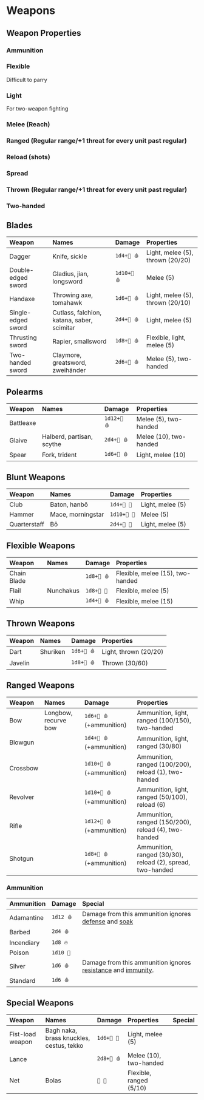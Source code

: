 # Weapons

## Weapon Properties

### Ammunition

### Flexible

Difficult to parry

### Light

For two-weapon fighting

### Melee \(Reach\)

### Ranged \(Regular range/+1 threat for every unit past regular\)

### Reload \(shots\)

### Spread

### Thrown \(Regular range/+1 threat for every unit past regular\)

### Two-handed



## Blades

| Weapon | Names | Damage | Properties |
| :--- | :--- | :--- | :--- |
| Dagger | Knife, sickle | `1d4+💪 🩸` | Light, melee \(5\), thrown \(20/20\) |
| Double-edged sword | Gladius, jian, longsword | `1d10+💪 🩸` | Melee \(5\) |
| Handaxe | Throwing axe, tomahawk | `1d6+💪 🩸` | Light, melee \(5\), thrown \(20/10\) |
| Single-edged sword | Cutlass, falchion, katana, saber, scimitar | `2d4+💪 🩸` | Light, melee \(5\) |
| Thrusting sword | Rapier, smallsword | `1d8+💪 🩸` | Flexible, light, melee \(5\) |
| Two-handed sword | Claymore, greatsword, zweihänder | `2d6+💪 🩸` | Melee \(5\), two-handed |

## Polearms

| Weapon | Names | Damage | Properties |
| :--- | :--- | :--- | :--- |
| Battleaxe |  | `1d12+💪 🩸` | Melee \(5\), two-handed |
| Glaive | Halberd, partisan, scythe | `2d4+💪 🩸` | Melee \(10\), two-handed |
| Spear | Fork, trident | `1d6+💪 🩸` | Light, melee \(10\) |

## Blunt Weapons

| Weapon | Names | Damage | Properties |
| :--- | :--- | :--- | :--- |
| Club | Baton, hanbō | `1d4+💪 💢` | Light, melee \(5\) |
| Hammer | Mace, morningstar | `1d10+💪 💢` | Melee \(5\) |
| Quarterstaff | Bō | `2d4+💪 💢` | Light, melee \(5\) |

## Flexible Weapons

| Weapon | Names | Damage | Properties |
| :--- | :--- | :--- | :--- |
| Chain Blade |  | `1d8+💪 🩸` | Flexible, melee \(15\), two-handed |
| Flail | Nunchakus | `1d8+💪 💢` | Flexible, melee \(5\) |
| Whip |  | `1d4+💪 🩸` | Flexible, melee \(15\) |

## Thrown Weapons

| Weapon | Names | Damage | Properties |
| :--- | :--- | :--- | :--- |
| Dart | Shuriken | `1d6+💪 🩸` | Light, thrown \(20/20\) |
| Javelin |  | `1d8+💪 🩸` | Thrown \(30/60\) |

## Ranged Weapons

| Weapon | Names | Damage | Properties |
| :--- | :--- | :--- | :--- |
| Bow | Longbow, recurve bow | `1d6+💪 🩸` \(+ammunition\) | Ammunition, light, ranged \(100/150\), two-handed |
| Blowgun |  | `1d4+💪 🩸` \(+ammunition\) | Ammunition, light, ranged \(30/80\) |
| Crossbow |  | `1d10+💪 🩸` \(+ammunition\) | Ammunition, ranged \(100/200\), reload \(1\), two-handed |
| Revolver |  | `1d10+💪 🩸` \(+ammunition\) | Ammunition, light, ranged \(50/100\), reload \(6\) |
| Rifle |  | `1d12+💪 🩸` \(+ammunition\) | Ammunition, ranged \(150/200\), reload \(4\), two-handed |
| Shotgun |  | `1d8+💪 🩸` \(+ammunition\) | Ammunition, ranged \(30/30\), reload \(2\), spread, two-handed |

### Ammunition

| Ammunition | Damage | Special |
| :--- | :--- | :--- |
| Adamantine | `1d12 🩸` | Damage from this ammunition ignores [defense](untitled.md#defense) and [soak](untitled.md#soak) |
| Barbed | `2d4 🩸` |  |
| Incendiary | `1d8 🔥` |  |
| Poison | `1d10 🍄` |  |
| Silver | `1d6 🩸` | Damage from this ammunition ignores [resistance](../reference/damage.md#damage-resistance-and-vulnerability) and [immunity](../reference/damage.md#damage-immunity). |
| Standard | `1d6 🩸` |  |

## Special Weapons

| Weapon | Names | Damage | Properties | Special |
| :--- | :--- | :--- | :--- | :--- |
| Fist-load weapon | Bagh naka, brass knuckles, cestus, tekko | `1d6+💪 💢` | Light, melee \(5\) |  |
| Lance |  | `2d8+💪 🩸` | Melee \(10\), two-handed |  |
| Net | Bolas | `💪 💢` | Flexible, ranged \(5/10\) |  |


